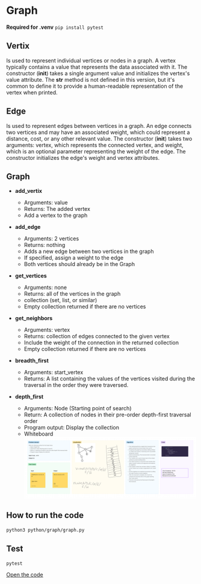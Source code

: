 # Graph

**Required for .venv** `pip install pytest`
## Vertix
Is used to represent individual vertices or nodes in a graph. A vertex typically contains a value that represents the data associated with it. The constructor (__init__) takes a single argument value and initializes the vertex's value attribute. The __str__ method is not defined in this version, but it's common to define it to provide a human-readable representation of the vertex when printed.

## Edge
 Is used to represent edges between vertices in a graph. An edge connects two vertices and may have an associated weight, which could represent a distance, cost, or any other relevant value. The constructor (__init__) takes two arguments: vertex, which represents the connected vertex, and weight, which is an optional parameter representing the weight of the edge. The constructor initializes the edge's weight and vertex attributes.

## Graph
  - **add_vertix**
    - Arguments: value
    - Returns: The added vertex
    - Add a vertex to the graph

  - **add_edge**
    - Arguments: 2 vertices
    - Returns: nothing
    - Adds a new edge between two vertices in the graph
    - If specified, assign a weight to the edge
    - Both vertices should already be in the Graph

  - **get_vertices**
    - Arguments: none
    - Returns: all of the vertices in the graph
    - collection (set, list, or similar)
    - Empty collection returned if there are no vertices

  - **get_neighbors**
    - Arguments: vertex
    - Returns: collection of edges connected to the 
      given vertex
    - Include the weight of the connection in the          returned collection
    - Empty collection returned if there are no vertices

  - **breadth_first**
    - Arguments: start_vertex
    - Returns:  A list containing the values of the vertices visited during the traversal in the order they were traversed.

  - **depth_first**
    - Arguments: Node (Starting point of search)
    - Return: A collection of nodes in their pre-order depth-first traversal order
    - Program output: Display the collection
    - Whiteboard ![Whiteboard](./depth.png)

## How to run the code 
`python3 python/graph/graph.py`

## Test
`pytest`


[Open the code](./graph.py)
